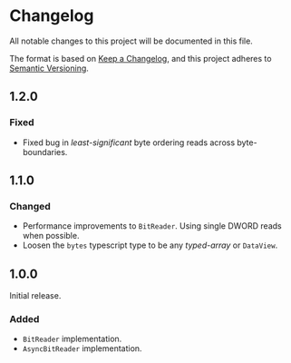 # Changelog

All notable changes to this project will be documented in this file.

The format is based on [Keep a Changelog](https://keepachangelog.com/en/1.0.0/),
and this project adheres to [Semantic Versioning](https://semver.org/spec/v2.0.0.html).

## 1.2.0

### Fixed
- Fixed bug in _least-significant_ byte ordering reads across byte-boundaries.

## 1.1.0

### Changed
- Performance improvements to `BitReader`. Using single DWORD reads when possible.
- Loosen the `bytes` typescript type to be any _typed-array_ or `DataView`.

## 1.0.0

Initial release.

### Added

- `BitReader` implementation.
- `AsyncBitReader` implementation.
